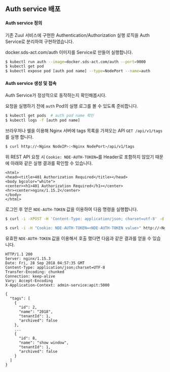 ## Auth service 배포
#### Auth service 정의

기존 Zuul 서비스에 구현한 Authentication/Authorization 실행 로직을 Auth Service로 분리하여 구현하였습니다.

docker.sds-act.com/auth 이미지를 Service로 만들어 실행합니다.

```bash
$ kubectl run auth --image=docker.sds-act.com/auth --port=9000
$ kubectl get pod
$ kubectl expose pod [auth pod name] --type=NodePort --name=auth
```

#### Auth service 생성 및 접속

Auth Service가 정상적으로 동작하는지 확인해봅시다.

요청을 실행하기 전에 `auth` Pod의 실행 로그를 볼 수 있도록 준비합니다.

```bash
$ kubectl get pods  # auth pod name 확인
$ kubectl logs -f [auth pod name]
```

브라우저나 쉘을 이용해 Nginx 서버에 tags 목록을 가져오는 API `GET /api/v1/tags`를 실행 합니다.

```bash
$ curl http://<Nginx NodeIP>:<Nginx NodePort>/api/v1/tags
```

위 REST API 요청 시 `Cookie: NDE-AUTH-TOKEN=`를 Header로 포함하지 않았기 때문에 아래와 같은 실행 결과를 확인할 수 있습니다.

```text
<html>
<head><title>401 Authorization Required</title></head>
<body bgcolor="white">
<center><h1>401 Authorization Required</h1></center>
<hr><center>nginx/1.15.2</center>
</body>
</html>
```

로그인 후 얻은 `NDE-AUTH-TOKEN` 값을 이용하여 다음 명령을 실행합니다.

```bash
$ curl -i -XPOST -H 'Content-Type: application/json; charset=utf-8' -d '{"userId":"jacky.shin", "password":"MXEydzNlNHI1dA=="}' http://<Nginx NodeIP>:<Nginx NodePort>/api/v1/signin  # NDE-AUTH-TOKEN 값 확인

$ curl -i -H "Cookie: NDE-AUTH-TOKEN=<NDE-AUTH-TOKEN value>" http://<Nginx NodeIP>:<Nginx NodePort>/api/v1/tags
```
유효한 `NDE-AUTH-TOKEN` 값을 이용해서 호출 했다면 다음과 같은 결과를 얻을 수 있습니다.

```
HTTP/1.1 200
Server: nginx/1.15.3
Date: Fri, 28 Sep 2018 04:57:35 GMT
Content-Type: application/json;charset=UTF-8
Transfer-Encoding: chunked
Connection: keep-alive
Vary: Accept-Encoding
X-Application-Context: admin-service:apit:5000

{
  "tags": [
    {
      "id": 2,
      "name": "2018",
      "tenantId": 1,
      "archived": false
    },
    ...
    {
      "id": 8,
      "name": "show window",
      "tenantId": 1,
      "archived": false
    }
  ]
}
```

